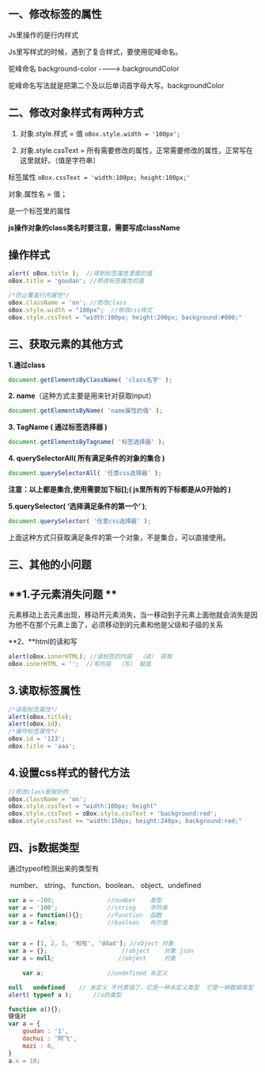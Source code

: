 ## 一、修改标签的属性

Js里操作的是行内样式

Js里写样式的时候，遇到了复合样式，要使用驼峰命名。

驼峰命名 background-color ----> backgroundColor

驼峰命名写法就是把第二个及以后单词首字母大写。backgroundColor

 

## 二、修改对象样式有两种方式

1. 对象.style.样式 = 值  `oBox.style.width = '100px'; `


2. 对象.style.cssText = 所有需要修改的属性，正常需要修改的属性，正常写在这里就好。（值是字符串）

标签属性  `oBox.cssText = 'width:100px; height:100px;'`

对象.属性名 = 值；

是一个标签里的属性

**js操作对象的class类名时要注意，需要写成className**

## **操作样式** 

```js
alert( oBox.title );  //得到标签属性里面的值
oBox.title = 'goudan'; //修改标签属性的值

/*防止覆盖行内属性*/
oBox.className = 'on'; //修改class
oBox.style.width = "100px";  //修改css样式
oBox.style.cssText = "width:100px; height:200px; background:#000;"
```

## **三、获取元素的其他方式**

**1.通过class**

```js
document.getElementsByClassName( 'class名字' );
```

**2. name**（这种方式主要是用来针对获取input）

```js
document.getElementsByName( 'name属性的值' );
```

**3. TagName ( 通过标签选择器 )**

```js
document.getElementsByTagname( '标签选择器' );  
```

**4. querySelectorAll( 所有满足条件的对象的集合 )**

```js
document.querySelectorAll( '任意css选择器' );
```

**注意：以上都是集合,使用需要加下标[];( js里所有的下标都是从0开始的 )**

**5.querySelector( ‘选择满足条件的第一个’ )**;

```js
document.querySelector( '任意css选择器' );
```

上面这种方式只获取满足条件的第一个对象，不是集合，可以直接使用。

## 三、其他的小问题

## **1.子元素消失问题 **

元素移动上去元素出现，移动开元素消失，当一移动到子元素上面他就会消失是因为他不在那个元素上面了，必须移动到的元素和他是父级和子级的关系

**2、**html的读和写

```js
alert(oBox.innerHTML); //读标签的内容  （读） 获取
oBox.innerHTML = '';  //写内容  （写） 赋值
```

## 3.读取标签属性

```js
/*读取标签属性*/
alert(oBox.title);
alert(oBox.id);
/*操作标签属性*/
oBox.id = '123';
oBox.title = 'aaa';
```

## 4.设置css样式的替代方法

```js
//修改class是挺好的
oBox.className = 'on';
oBox.style.cssText = "width:100px; height"
oBox.style.cssText = oBox.style.cssText + 'background:red';
oBox.style.cssText += "width:150px; height:240px; background:red;"
```

## 四、js数据类型

通过typeof检测出来的类型有

​	number、 string、 function、boolean、 object、undefined

```js
var a = -100;				//number	类型
var a = '100';				//string 	字符串
var a = function(){}; 		//function 	函数
var a = false; 				//boolean 	布尔值


var a = [1, 2, 3, '啦啦', 'ddad']; //object 对象
var a = {}; 				 	//object 	对象 json
var a = null; 			 	   //object 	对象
  
  	var a; 					//undefined 未定义

null   undefined	// 未定义 不代表错了，它是一种未定义类型  它是一种数据类型  报错是语法错了。 alert( a );			
alert( typeof a );		//a的类型

function a(){};
键值对
var a = {
	goudan : '1',
	dachui : '阿飞',
	mazi : 8,
}
a.x = 10;
```